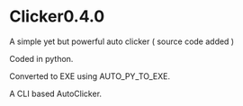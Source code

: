 # Clicker0.4.0
A simple yet but powerful auto clicker ( source code added )

Coded in python.

Converted to EXE using AUTO_PY_TO_EXE.

A CLI based AutoClicker.
